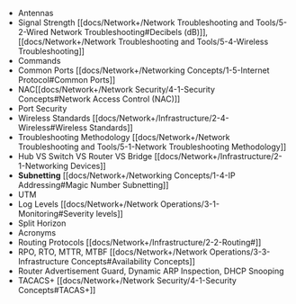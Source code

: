 - Antennas
- Signal Strength [[docs/Network+/Network Troubleshooting and Tools/5-2-Wired Network Troubleshooting#Decibels (dB)]], [[docs/Network+/Network Troubleshooting and Tools/5-4-Wireless Troubleshooting]]
- Commands
- Common Ports [[docs/Network+/Networking Concepts/1-5-Internet Protocol#Common Ports]]
- NAC[[docs/Network+/Network Security/4-1-Security Concepts#Network Access Control (NAC)]]
- Port Security 
- Wireless Standards [[docs/Network+/Infrastructure/2-4-Wireless#Wireless Standards]]
- Troubleshooting Methodology [[docs/Network+/Network Troubleshooting and Tools/5-1-Network Troubleshooting Methodology]]
- Hub VS Switch VS Router VS Bridge [[docs/Network+/Infrastructure/2-1-Networking Devices]]
- **Subnetting** [[docs/Network+/Networking Concepts/1-4-IP Addressing#Magic Number Subnetting]]
- UTM
- Log Levels [[docs/Network+/Network Operations/3-1-Monitoring#Severity levels]]
- Split Horizon
- Acronyms
- Routing Protocols [[docs/Network+/Infrastructure/2-2-Routing#]]
- RPO, RTO, MTTR, MTBF [[docs/Network+/Network Operations/3-3-Infrastructure Concepts#Availability Concepts]]
- Router Advertisement Guard, Dynamic ARP Inspection, DHCP Snooping
- TACACS+ [[docs/Network+/Network Security/4-1-Security Concepts#TACAS+]]